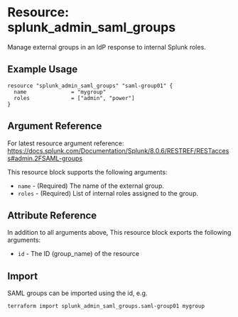 # Resource: splunk_admin_saml_groups
Manage external groups in an IdP response to internal Splunk roles.

## Example Usage
```
resource "splunk_admin_saml_groups" "saml-group01" {
  name              = "mygroup"
  roles             = ["admin", "power"]
}
```

## Argument Reference
For latest resource argument reference: https://docs.splunk.com/Documentation/Splunk/8.0.6/RESTREF/RESTaccess#admin.2FSAML-groups

This resource block supports the following arguments:
* `name` - (Required) The name of the external group.
* `roles` - (Required) List of internal roles assigned to the group.

## Attribute Reference
In addition to all arguments above, This resource block exports the following arguments:

* `id` - The ID (group_name) of the resource

## Import

SAML groups can be imported using the id, e.g.

```
terraform import splunk_admin_saml_groups.saml-group01 mygroup
```